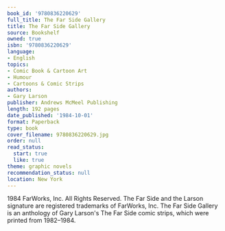 ```yaml
---
book_id: '9780836220629'
full_title: The Far Side Gallery
title: The Far Side Gallery
source: Bookshelf
owned: true
isbn: '9780836220629'
language:
- English
topics:
- Comic Book & Cartoon Art
- Humour
- Cartoons & Comic Strips
authors:
- Gary Larson
publisher: Andrews McMeel Publishing
length: 192 pages
date_published: '1984-10-01'
format: Paperback
type: book
cover_filename: 9780836220629.jpg
order: null
read_status:
  start: true
  like: true
theme: graphic novels
recommendation_status: null
location: New York
---
```

1984 FarWorks, Inc. All Rights Reserved.
The Far Side and the Larson signature are registered trademarks of FarWorks, Inc.
The Far Side Gallery is an anthology of Gary Larson's The Far Side comic strips, which were printed from 1982–1984.
